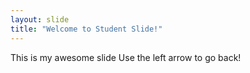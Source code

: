 ```yaml
---
layout: slide
title: "Welcome to Student Slide!"
---
```

This is my awesome slide
Use the left arrow to go back!